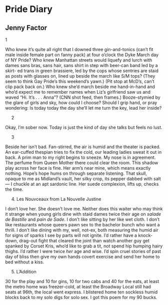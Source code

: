 # Pride Diary
## Jenny Factor
1

Who knew it’﻿﻿﻿s quite all right that I downed three
gin-and-tonics (can’﻿﻿﻿t fit male inside
female part on fanny pack) at four
o’﻿﻿﻿clock the Dyke March day of NY Pride?
Who knew Manhattan streets would liquefy
and lurch with dames sans bras, sans hair, sans shirt
in step with beer-can band led by a skirt-
ed trans in green brassiere, led by the cops
whose sentries are staid as posts with glasses on,
lined up beside the march like S/M tops?
(They seem to think Gay Pride’﻿﻿﻿s this weekend’﻿﻿﻿s yawn.)
(Pit stop at McD’﻿﻿﻿s, can’﻿﻿﻿t clip pack back on.)
Who knew she’﻿﻿﻿d march beside me hand-in-hand
and who’﻿﻿﻿d expect me to remember names
when Liz’﻿﻿﻿s girlfriend saw us and waved “Hi.
It’﻿﻿﻿s . . . Anna”? (CNN shot feed, then frames.)
Booze-stymied by the glare of girls and sky,
how could I choose? Should I grip hand, or pray
wondering: Is today today the day
she’﻿﻿﻿ll let me turn the key, lead her inside?


     2

Okay, I’﻿﻿﻿m sober now. Today is just
the kind of day she talks but feels no lust.


     3

Beside her isn’﻿﻿﻿t bad. Fan-stirred, the air
is humid and the theater is packed.
An ear-cuffed thespian tries to fix the cold,
our leading ladies sweat it out in back.
A prim man to my right begins to sneeze.
My nose is in agreement. The perfume
from Queen Mother there could clear the room.
This shadow play across her face is fine.
Her arm’﻿﻿﻿s near mine, which means exactly nothing.
Hope’﻿﻿﻿s hope hums on through separate listening.
That skull, opaque to me as Midland’﻿﻿﻿s vault,
her silky crop, its pepper dabbed with salt —
I chuckle at an apt sardonic line.
Her suede complexion, lifts up, checks the time.


     4. Les Nouvceaux from La Nouvelle Justine

I don’﻿﻿﻿t love her. She doesn’﻿﻿﻿t love me. Neither
does this waiter who may think it strange
when young girls dine with staid dames twice their age
on _salade de Bastille_ and _pain de Sade_.
I don’﻿﻿﻿t like sitting by her like wet cloth.
I don’﻿﻿﻿t like restaurants whose queers pawn sex
to the bachelor bunch who want a thrill.
I don’﻿﻿﻿t like dining with my, well, not-ex,
both measuring the humid air for signs
of sparks I see by parts will not ignite.
I’﻿﻿﻿d rather have a knock-down, drag-out fight
that cleared the joint than watch another guy
get spanked by Corset Kris, who’﻿﻿﻿d like to grab
a tit, not spend hip humping hairy thighs.
I’﻿﻿﻿d rather I were twice _her_ age and wise.
I’﻿﻿﻿d spin cruel stories of past day of bliss
then give my own hands covert exercise
and send her home to bed without a kiss.


     5. L’﻿﻿﻿Addition

30 for the play and 10 for gins,
10 for two cabs and 40 for the eats,
at least the metro home was freezer-cold,
at least the Broadway Local still had seats
at 96th, the local went express.
I blistered home ten sockless humid blocks
back to my solo digs for solo sex.
I got this poem for my 90 bucks.